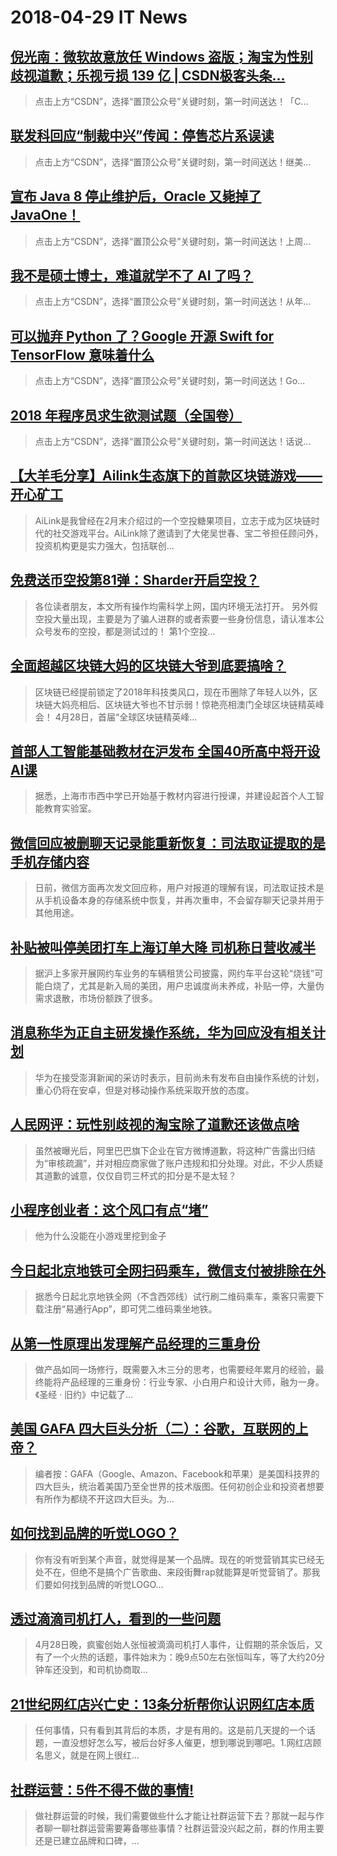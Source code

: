 # 2018-04-29 IT News

 ## [倪光南：微软故意放任 Windows 盗版；淘宝为性别歧视道歉；乐视亏损 139 亿 | CSDN极客头条...](https://blog.csdn.net/csdnnews/article/details/80140819)
 > 点击上方“CSDN”，选择“置顶公众号”关键时刻，第一时间送达！「C...
 ## [联发科回应“制裁中兴”传闻：停售芯片系误读](https://blog.csdn.net/csdnnews/article/details/80140820)
 > 点击上方“CSDN”，选择“置顶公众号”关键时刻，第一时间送达！继美...
 ## [宣布 Java 8 停止维护后，Oracle 又毙掉了 JavaOne！](https://blog.csdn.net/csdnnews/article/details/80140823)
 > 点击上方“CSDN”，选择“置顶公众号”关键时刻，第一时间送达！上周...
 ## [我不是硕士博士，难道就学不了 AI 了吗？](https://blog.csdn.net/csdnnews/article/details/80140825)
 > 点击上方“CSDN”，选择“置顶公众号”关键时刻，第一时间送达！从年...
 ## [可以抛弃 Python 了？Google 开源 Swift for TensorFlow 意味着什么](https://blog.csdn.net/csdnnews/article/details/80140827)
 > 点击上方“CSDN”，选择“置顶公众号”关键时刻，第一时间送达！Go...
 ## [2018 年程序员求生欲测试题（全国卷）](https://blog.csdn.net/csdnnews/article/details/80140828)
 > 点击上方“CSDN”，选择“置顶公众号”关键时刻，第一时间送达！话说...
 ## [【大羊毛分享】Ailink生态旗下的首款区块链游戏——开心矿工](https://www.jianshu.com/p/a0396de88973)
 > AiLink是我曾经在2月末介绍过的一个空投糖果项目，立志于成为区块链时代的社交游戏平台。AiLink除了邀请到了大佬吴世春、宝二爷担任顾问外，投资机构更是实力强大，包括联创...
 ## [免费送币空投第81弹：Sharder开启空投？](https://www.jianshu.com/p/404a387505ee)
 > 各位读者朋友，本文所有操作均需科学上网，国内环境无法打开。 另外假空投大量出现，主要是为了骗人进群的或者索要一些身份信息，请认准本公众号发布的空投，都是测试过的！ 第1个空投...
 ## [全面超越区块链大妈的区块链大爷到底要搞啥？](https://www.jianshu.com/p/71e0b72157eb)
 > 区块链已经提前锁定了2018年科技类风口，现在币圈除了年轻人以外，区块链大妈亮相后、区块链大爷也不甘示弱！惊艳亮相澳门全球区块链精英峰会！ 4月28日，首届“全球区块链精英峰...
 ## [首部人工智能基础教材在沪发布 全国40所高中将开设AI课](http://www.lanjingtmt.com/news/detail/34607.shtml)
 > 据悉，上海市市西中学已开始基于教材内容进行授课，并建设起首个人工智能教育实验室。
 ## [微信回应被删聊天记录能重新恢复：司法取证提取的是手机存储内容](http://www.lanjingtmt.com/news/detail/34606.shtml)
 > 日前，微信方面再次发文回应称，用户对报道的理解有误，司法取证技术是从手机设备本身的存储系统中恢复，并再次重申，不会留存聊天记录并用于其他用途。
 ## [补贴被叫停美团打车上海订单大降 司机称日营收减半](http://www.lanjingtmt.com/news/detail/34605.shtml)
 > 据沪上多家开展网约车业务的车辆租赁公司披露，网约车平台这轮“烧钱”可能白烧了，尤其是新入局的美团，用户忠诚度尚未养成，补贴一停，大量伪需求退散，市场份额跌了很多。
 ## [消息称华为正自主研发操作系统，华为回应没有相关计划](http://www.lanjingtmt.com/news/detail/34604.shtml)
 > 华为在接受澎湃新闻的采访时表示，目前尚未有发布自由操作系统的计划，重心仍将在安卓，但是对移动操作系统采取开放的态度。
 ## [人民网评：玩性别歧视的淘宝除了道歉还该做点啥](http://www.lanjingtmt.com/news/detail/34603.shtml)
 > 虽然被曝光后，阿里巴巴旗下企业在官方微博道歉，将这种广告露出归结为“审核疏漏”，并对相应商家做了账户违规和扣分处理。对此，不少人质疑其道歉的诚意，仅仅自罚三杯式的扣分是不是太轻？
 ## [小程序创业者：这个风口有点“堵”](http://www.lanjingtmt.com/news/detail/34597.shtml)
 > 他为什么没能在小游戏里挖到金子
 ## [今日起北京地铁可全网扫码乘车，微信支付被排除在外](http://www.lanjingtmt.com/news/detail/34601.shtml)
 > 据悉今日起北京地铁全网（不含西郊线）试行刷二维码乘车，乘客只需要下载注册“易通行App”，即可凭二维码乘坐地铁。
 ## [从第一性原理出发理解产品经理的三重身份](http://www.woshipm.com/pmd/1010560.html)
 > 做产品如同一场修行，既需要入木三分的思考，也需要经年累月的经验，最终能将产品经理的三重身份：行业专家、小白用户和设计大师，融为一身。《圣经 · 旧约》中记载了...
 ## [美国 GAFA 四大巨头分析（二）：谷歌，互联网的上帝？](http://www.woshipm.com/it/1009881.html)
 > 编者按：GAFA（Google、Amazon、Facebook和苹果）是美国科技界的四大巨头，统治着美国乃至全世界的技术版图。任何初创企业和投资者想要有所作为都绕不开这四大巨头。为...
 ## [如何找到品牌的听觉LOGO？](http://www.woshipm.com/operate/1010194.html)
 > 你有没有听到某个声音，就觉得是某一个品牌。现在的听觉营销其实已经无处不在，但绝不是搞个广告歌曲、来段街舞rap就能算是听觉营销了。那我们要如何找到品牌的听觉LOGO...
 ## [透过滴滴司机打人，看到的一些问题](http://www.woshipm.com/it/1010556.html)
 > 4月28日晚，疯蜜创始人张恒被滴滴司机打人事件，让假期的茶余饭后，又有了一个火热的话题，事件始末为：晚9点50左右张恒叫车，等了大约20分钟车还没到，和司机协商取...
 ## [21世纪网红店兴亡史：13条分析帮你认识网红店本质](http://www.woshipm.com/it/1009567.html)
 > 任何事情，只有看到其背后的本质，才是有用的。这是前几天提的一个话题，一直没想好怎么写，被后台好多人催更，想到哪说到哪吧。1.网红店顾名思义，就是在网上很红...
 ## [社群运营：5件不得不做的事情!](http://www.woshipm.com/operate/1010300.html)
 > 做社群运营的时候，我们需要做些什么才能让社群运营下去？那就一起与作者聊一聊社群运营需要筹备哪些事情？社群运营没兴起之前，群的作用主要还是已建立品牌和口碑，...

